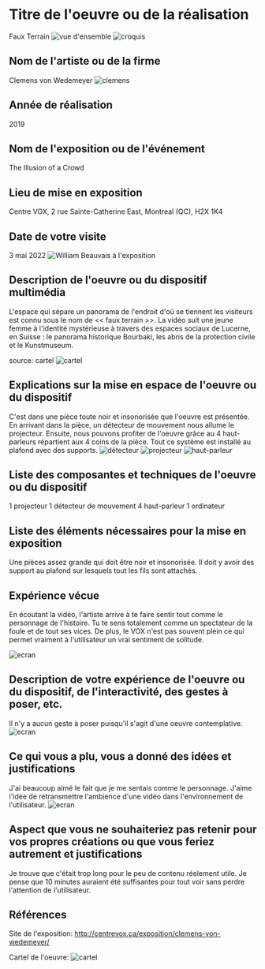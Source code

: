 # Titre de l'oeuvre ou de la réalisation 

Faux Terrain
![vue d'ensemble](media/faux_terrain.jpg)
![croquis](media/croquis.jpg)
## Nom de l'artiste ou de la firme

Clemens von Wedemeyer
![clemens](media/clemens.jpeg)

## Année de réalisation

2019

## Nom de l'exposition ou de l'événement 

The Illusion of a Crowd

## Lieu de mise en exposition 

Centre VOX, 2 rue Sainte-Catherine East, Montreal (QC), H2X 1K4

## Date de votre visite 

3 mai 2022 
![William Beauvais à l'exposition](media/moi.jpg)

## Description de l'oeuvre ou du dispositif multimédia 

L'espace qui sépare un panorama de l'endroit d'où se tiennent les visiteurs est connu sous le nom de << faux terrain >>. La vidéo suit une jeune femme à l'identité mystérieuse à travers des espaces sociaux de Lucerne, en Suisse : le panorama historique Bourbaki, les abris de la protection civile et le Kunstmuseum.

source: cartel
![cartel](media/cartel.jpg)

## Explications sur la mise en espace de l'oeuvre ou du dispositif 

C'est dans une pièce toute noir et insonorisée que l'oeuvre est présentée. En arrivant dans la pièce, un détecteur de mouvement nous allume le projecteur. Ensuite, nous pouvons profiter de l'oeuvre grâce au 4 haut-parleurs répartient aux 4 coins de la pièce. Tout ce système est installé au plafond avec des supports.
![détecteur](media/detecteur.jpg)
![projecteur](media/projecteur.jpg)
![haut-parleur](media/haut_parleur.jpg)
## Liste des composantes et techniques de l'oeuvre ou du dispositif 

1 projecteur
1 détecteur de mouvement
4 haut-parleur
1 ordinateur

## Liste des éléments nécessaires pour la mise en exposition 

Une pièces assez grande qui doit être noir et insonorisée. Il doit y avoir des support au plafond sur lesquels tout les fils sont attachés.

## Expérience vécue 

En écoutant la vidéo, l'artiste arrive à te faire sentir tout comme le personnage de l'histoire. Tu te sens totalement comme un spectateur de la foule et de tout ses vices. De plus, le VOX n'est pas souvent plein ce qui permet vraiment à l'utilisateur un vrai sentiment de solitude.

![ecran](media/fille.jpg)

## Description de votre expérience de l'oeuvre ou du dispositif, de l'interactivité, des gestes à poser, etc. 

Il n'y a aucun geste à poser puisqu'il s'agit d'une oeuvre contemplative.
![ecran](media/foule.jpg)

## Ce qui vous a plu, vous a donné des idées et justifications 

J'ai beaucoup aimé le fait que je me sentais comme le personnage. J'aime l'idée de retransmettre l'ambience d'une vidéo dans l'environnement de l'utilisateur.
![ecran](media/montagnes.jpg)

## Aspect que vous ne souhaiteriez pas retenir pour vos propres créations ou que vous feriez autrement et justifications 

Je trouve que c'était trop long pour le peu de contenu réelement utile. Je pense que 10 minutes auraient été suffisantes pour tout voir sans perdre l'attention de l'utilisateur.

## Références
Site de l'exposition:
http://centrevox.ca/exposition/clemens-von-wedemeyer/

Cartel de l'oeuvre:
![cartel](media/cartel.jpg)
